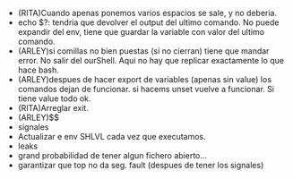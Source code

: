 - (RITA)Cuando apenas ponemos varios espacios se sale, y no deberia.
- echo $?: tendria que devolver el output del ultimo comando. No puede expandir del env, tiene que guardar la variable con valor del ultimo comando.
- (ARLEY)si comillas no bien puestas (si no cierran) tiene que mandar error. No salir del ourShell. Aqui no hay que replicar exactamente lo que hace bash.
- (ARLEY)despues de hacer export de variables (apenas sin value) los comandos dejan de funcionar. si hacems unset vuelve a funcionar. Si tiene value todo ok.
- (RITA)Arreglar exit.
- (ARLEY)$$
- signales
- Actualizar e env SHLVL cada vez que executamos.
- leaks
- grand probabilidad de tener algun fichero abierto...
- garantizar que top no da seg. fault (despues de tener los signales)
